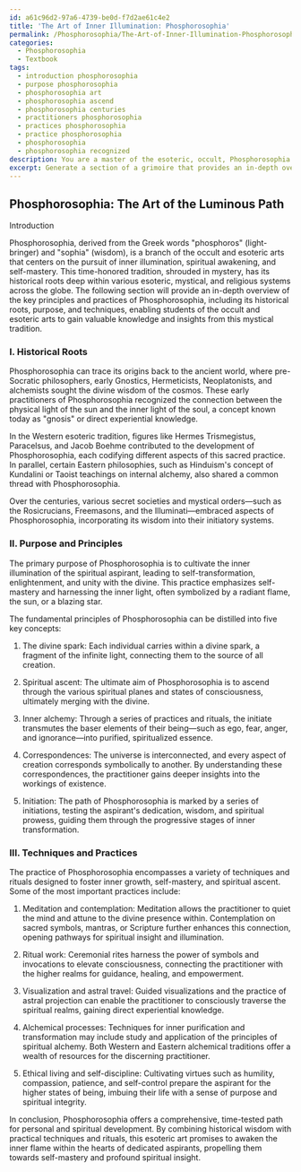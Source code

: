 ```yaml
---
id: a61c96d2-97a6-4739-be0d-f7d2ae61c4e2
title: 'The Art of Inner Illumination: Phosphorosophia'
permalink: /Phosphorosophia/The-Art-of-Inner-Illumination-Phosphorosophia/
categories:
  - Phosphorosophia
  - Textbook
tags:
  - introduction phosphorosophia
  - purpose phosphorosophia
  - phosphorosophia art
  - phosphorosophia ascend
  - phosphorosophia centuries
  - practitioners phosphorosophia
  - practices phosphorosophia
  - practice phosphorosophia
  - phosphorosophia
  - phosphorosophia recognized
description: You are a master of the esoteric, occult, Phosphorosophia and education, you have written many textbooks on the subject in ways that provide students with rich and deep understanding of the subject. You are being asked to write textbook-like sections on a topic and you do it with full context, explainability, and reliability in accuracy to the true facts of the topic at hand, in a textbook style that a student would easily be able to learn from, in a rich, engaging, and contextual way. Always include relevant context (such as formulas and history), related concepts, and in a way that someone can gain deep insights from.
excerpt: Generate a section of a grimoire that provides an in-depth overview on the key principles and practices of Phosphorosophia, focusing on its historical roots, purpose, and techniques, so that a student interested in the occult and esoteric arts can gain valuable knowledge and insights from this mystical tradition.
---
```


## Phosphorosophia: The Art of the Luminous Path

Introduction

Phosphorosophia, derived from the Greek words "phosphoros" (light-bringer) and "sophia" (wisdom), is a branch of the occult and esoteric arts that centers on the pursuit of inner illumination, spiritual awakening, and self-mastery. This time-honored tradition, shrouded in mystery, has its historical roots deep within various esoteric, mystical, and religious systems across the globe. The following section will provide an in-depth overview of the key principles and practices of Phosphorosophia, including its historical roots, purpose, and techniques, enabling students of the occult and esoteric arts to gain valuable knowledge and insights from this mystical tradition.

### I. Historical Roots

Phosphorosophia can trace its origins back to the ancient world, where pre-Socratic philosophers, early Gnostics, Hermeticists, Neoplatonists, and alchemists sought the divine wisdom of the cosmos. These early practitioners of Phosphorosophia recognized the connection between the physical light of the sun and the inner light of the soul, a concept known today as "gnosis" or direct experiential knowledge.

In the Western esoteric tradition, figures like Hermes Trismegistus, Paracelsus, and Jacob Boehme contributed to the development of Phosphorosophia, each codifying different aspects of this sacred practice. In parallel, certain Eastern philosophies, such as Hinduism's concept of Kundalini or Taoist teachings on internal alchemy, also shared a common thread with Phosphorosophia.

Over the centuries, various secret societies and mystical orders—such as the Rosicrucians, Freemasons, and the Illuminati—embraced aspects of Phosphorosophia, incorporating its wisdom into their initiatory systems.

### II. Purpose and Principles

The primary purpose of Phosphorosophia is to cultivate the inner illumination of the spiritual aspirant, leading to self-transformation, enlightenment, and unity with the divine. This practice emphasizes self-mastery and harnessing the inner light, often symbolized by a radiant flame, the sun, or a blazing star.

The fundamental principles of Phosphorosophia can be distilled into five key concepts:

1. The divine spark: Each individual carries within a divine spark, a fragment of the infinite light, connecting them to the source of all creation.

2. Spiritual ascent: The ultimate aim of Phosphorosophia is to ascend through the various spiritual planes and states of consciousness, ultimately merging with the divine.

3. Inner alchemy: Through a series of practices and rituals, the initiate transmutes the baser elements of their being—such as ego, fear, anger, and ignorance—into purified, spiritualized essence.

4. Correspondences: The universe is interconnected, and every aspect of creation corresponds symbolically to another. By understanding these correspondences, the practitioner gains deeper insights into the workings of existence.

5. Initiation: The path of Phosphorosophia is marked by a series of initiations, testing the aspirant's dedication, wisdom, and spiritual prowess, guiding them through the progressive stages of inner transformation.

### III. Techniques and Practices

The practice of Phosphorosophia encompasses a variety of techniques and rituals designed to foster inner growth, self-mastery, and spiritual ascent. Some of the most important practices include:

1. Meditation and contemplation: Meditation allows the practitioner to quiet the mind and attune to the divine presence within. Contemplation on sacred symbols, mantras, or Scripture further enhances this connection, opening pathways for spiritual insight and illumination.

2. Ritual work: Ceremonial rites harness the power of symbols and invocations to elevate consciousness, connecting the practitioner with the higher realms for guidance, healing, and empowerment.

3. Visualization and astral travel: Guided visualizations and the practice of astral projection can enable the practitioner to consciously traverse the spiritual realms, gaining direct experiential knowledge.

4. Alchemical processes: Techniques for inner purification and transformation may include study and application of the principles of spiritual alchemy. Both Western and Eastern alchemical traditions offer a wealth of resources for the discerning practitioner.

5. Ethical living and self-discipline: Cultivating virtues such as humility, compassion, patience, and self-control prepare the aspirant for the higher states of being, imbuing their life with a sense of purpose and spiritual integrity.

In conclusion, Phosphorosophia offers a comprehensive, time-tested path for personal and spiritual development. By combining historical wisdom with practical techniques and rituals, this esoteric art promises to awaken the inner flame within the hearts of dedicated aspirants, propelling them towards self-mastery and profound spiritual insight.
